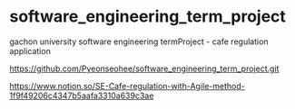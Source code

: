 # software_engineering_term_project
gachon university software engineering termProject - cafe regulation application

https://github.com/Pyeonseohee/software_engineering_term_project.git

https://www.notion.so/SE-Cafe-regulation-with-Agile-method-1f9f49206c4347b5aafa3310a639c3ae
